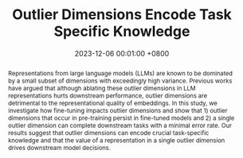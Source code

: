 ---
title:          "Outlier Dimensions Encode Task Specific Knowledge"
date:           2023-12-06 00:01:00 +0800
selected:       true
pub:            "EMNLP"
pub_date:       "2023"
abstract: >-
  Representations from large language models (LLMs) are known to be dominated by a small subset of dimensions with exceedingly high variance. Previous works have argued that although ablating these outlier dimensions in LLM representations hurts downstream performance, outlier dimensions are detrimental to the representational quality of embeddings. In this study, we investigate how fine-tuning impacts outlier dimensions and show that 1) outlier dimensions that occur in pre-training persist in fine-tuned models and 2) a single outlier dimension can complete downstream tasks with a minimal error rate. Our results suggest that outlier dimensions can encode crucial task-specific knowledge and that the value of a representation in a single outlier dimension drives downstream model decisions.
cover:          /assets/images/covers/cover1.jpg
authors:
- William Rudman
- Catherine Chen
- Carsten Eickhoff
links:
  Paper: https://aclanthology.org/2023.emnlp-main.901/
---